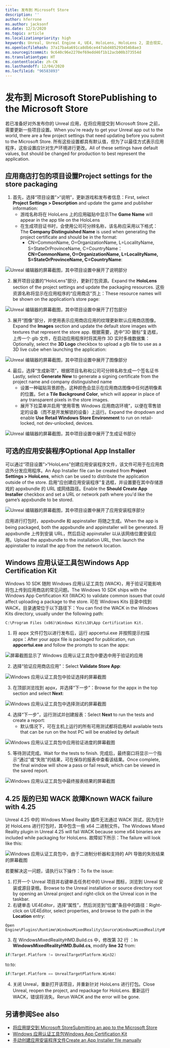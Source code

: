 ```yaml
---
title: 发布到 Microsoft Store
description: ''
author: hferrone
ms.author: jacksonf
ms.date: 12/3/2020
ms.topic: article
ms.localizationpriority: high
keywords: Unreal, Unreal Engine 4, UE4, HoloLens, HoloLens 2, 混合现实, 开发, 文档, 指南, 功能, 混合现实头戴显示设备, windows 混合现实头戴显示设备, 虚拟现实头戴显示设备, 发布, 分发, Microsoft Store
ms.openlocfilehash: 37a17ba4a691ca8db6ce447abd485293454b8ae3
ms.sourcegitcommit: 9c640c96e2270ef69edd46f1b12acb00b373554d
ms.translationtype: HT
ms.contentlocale: zh-CN
ms.lasthandoff: 12/04/2020
ms.locfileid: "96583893"
---
```

# <a name="publishing-to-the-microsoft-store"></a><span data-ttu-id="f0b70-103">发布到 Microsoft Store</span><span class="sxs-lookup"><span data-stu-id="f0b70-103">Publishing to the Microsoft Store</span></span>

<span data-ttu-id="f0b70-104">若已准备好对外发布你的 Unreal 应用，在将应用提交到 Microsoft Store 之前，需要更新一些项目设置。</span><span class="sxs-lookup"><span data-stu-id="f0b70-104">When you're ready to get your Unreal app out to the world, there are a few project settings that need updating before you submit to the Microsoft Store.</span></span> <span data-ttu-id="f0b70-105">所有这些设置都具有默认值，但为了以最佳方式表示应用程序，这些设置应针对生产环境进行更改。</span><span class="sxs-lookup"><span data-stu-id="f0b70-105">All of these settings have default values, but should be changed for production to best represent the application.</span></span>

## <a name="project-settings-for-the-store-packaging"></a><span data-ttu-id="f0b70-106">应用商店打包的项目设置</span><span class="sxs-lookup"><span data-stu-id="f0b70-106">Project settings for the store packaging</span></span>

1. <span data-ttu-id="f0b70-107">首先，选择“项目设置”>“说明”，更新游戏和发布者信息：</span><span class="sxs-lookup"><span data-stu-id="f0b70-107">First, select **Project Settings > Description** and update the game and publisher information:</span></span> 
    * <span data-ttu-id="f0b70-108">游戏名称将在 HoloLens 上的应用磁贴中显示</span><span class="sxs-lookup"><span data-stu-id="f0b70-108">The **Game Name** will appear in the app tile on the HoloLens</span></span>
    * <span data-ttu-id="f0b70-109">在生成项目证书时，会使用公司可分辨名称，该名称应采用以下格式：</span><span class="sxs-lookup"><span data-stu-id="f0b70-109">The **Company Distinguished Name** is used when generating the project certificate and should be in the format:</span></span> 
        * <span data-ttu-id="f0b70-110">CN=CommonName, O=OrganizationName, L=LocalityName, S=StateOrProvinceName, C=CountryName：</span><span class="sxs-lookup"><span data-stu-id="f0b70-110">**CN=CommonName, O=OrganizationName, L=LocalityName, S=StateOrProvinceName, C=CountryName**:</span></span>

![Unreal 编辑器的屏幕截图，其中项目设置中展开了说明部分](images/unreal-publishing-img-01.png)

2. <span data-ttu-id="f0b70-112">展开项目设置的“HoloLens”部分，更新打包资源。</span><span class="sxs-lookup"><span data-stu-id="f0b70-112">Expand the **HoloLens** section of the project settings and update the packaging resources.</span></span>  <span data-ttu-id="f0b70-113">这些资源名称将显示在应用程序的“应用商店”页上：</span><span class="sxs-lookup"><span data-stu-id="f0b70-113">These resource names will be shown on the application’s store page:</span></span>

![Unreal 编辑器的屏幕截图，其中项目设置中展开了打包部分](images/unreal-publishing-img-02.png)

3. <span data-ttu-id="f0b70-115">展开“图像”部分，并使用表示应用商店应用的纹理更新默认应用商店图像。</span><span class="sxs-lookup"><span data-stu-id="f0b70-115">Expand the **Images** section and update the default store images with textures that represent the store app.</span></span>  <span data-ttu-id="f0b70-116">根据需要，选中“3D 徽标”复选框，上传一个 glb 文件，在启动应用程序时将其用作 3D 实时多维数据集：</span><span class="sxs-lookup"><span data-stu-id="f0b70-116">Optionally, select the **3D Logo** checkbox to upload a glb file to use as a 3D live cube when launching the application:</span></span>

![Unreal 编辑器的屏幕截图，其中项目设置中展开了图像部分](images/unreal-publishing-img-03.png)

4. <span data-ttu-id="f0b70-118">最后，选择“生成新项”，根据项目名称和公司可分辨名称生成一个签名证书</span><span class="sxs-lookup"><span data-stu-id="f0b70-118">Lastly, select **Generate New** to generate a signing certificate from the project name and company distinguished name</span></span>  
    * <span data-ttu-id="f0b70-119">设置一种磁贴背景颜色，这种颜色会显示在应用商店图像中任何透明像素的位置。</span><span class="sxs-lookup"><span data-stu-id="f0b70-119">Set a **Tile Background Color**, which will appear in place of any transparent pixels in the store images.</span></span>
    * <span data-ttu-id="f0b70-120">展开下拉菜单并启用“使用零售 Windows 应用商店环境”，以便在零售锁定的设备（而不是开发解锁的设备）上运行。</span><span class="sxs-lookup"><span data-stu-id="f0b70-120">Expand the dropdown and enable **Use Retail Windows Store Environment** to run on retail-locked, not dev-unlocked, devices.</span></span>

![Unreal 编辑器的屏幕截图，其中项目设置中展开了生成证书部分](images/unreal-publishing-img-04.png)

## <a name="optional-app-installer"></a><span data-ttu-id="f0b70-122">可选的应用安装程序</span><span class="sxs-lookup"><span data-stu-id="f0b70-122">Optional App Installer</span></span>

<span data-ttu-id="f0b70-123">可以通过“项目设置”>“HoloLens”创建应用安装程序文件，该文件可用于在应用商店外分发应用程序。</span><span class="sxs-lookup"><span data-stu-id="f0b70-123">An App Installer file can be created from **Project Settings > HoloLens**, which can be used to distribute the application outside of the store.</span></span>  <span data-ttu-id="f0b70-124">启用“应创建应用安装程序”复选框，并设置要在其中存储游戏的 appxbundle 的 URL 或网络路径。</span><span class="sxs-lookup"><span data-stu-id="f0b70-124">Enable the **Should Create App Installer** checkbox and set a URL or network path where you'd like the game’s appxbundle to be stored.</span></span>  

![Unreal 编辑器的屏幕截图，其中项目设置中展开了应用安装程序部分](images/unreal-publishing-img-05.png)

<span data-ttu-id="f0b70-126">应用进行打包时，appxbundle 和 appinstaller 将随之生成。</span><span class="sxs-lookup"><span data-stu-id="f0b70-126">When the app is being packaged, both the appxbundle and appinstaller will be generated.</span></span>  <span data-ttu-id="f0b70-127">将 appxbundle 上传到安装 URL，然后启动 appinstaller 以从该网络位置安装应用。</span><span class="sxs-lookup"><span data-stu-id="f0b70-127">Upload the appxbundle to the installation URL, then launch the appinstaller to install the app from the network location.</span></span>

## <a name="windows-app-certification-kit"></a><span data-ttu-id="f0b70-128">Windows 应用认证工具包</span><span class="sxs-lookup"><span data-stu-id="f0b70-128">Windows App Certification Kit</span></span>

<span data-ttu-id="f0b70-129">Windows 10 SDK 随附 Windows 应用认证工具包 (WACK)，用于验证可能影响将包上传到应用商店的常见问题。</span><span class="sxs-lookup"><span data-stu-id="f0b70-129">The Windows 10 SDK ships with the Windows App Certification Kit (WACK) to validate common issues that could affect uploading a package to the store.</span></span>  <span data-ttu-id="f0b70-130">可在 Windows Kits 目录中找到 WACK，目录通常位于以下路径下：</span><span class="sxs-lookup"><span data-stu-id="f0b70-130">You can find the WACK in the Windows Kits directory, usually under the following path:</span></span> 

```
C:\Program Files (x86)\Windows Kits\10\App Certification Kit.
```

1. <span data-ttu-id="f0b70-131">将 appx 文件打包以进行发布后，运行 appcertui.exe 并按照提示扫描 appx：</span><span class="sxs-lookup"><span data-stu-id="f0b70-131">After your appx file is packaged for publication, run **appcertui.exe** and follow the prompts to scan the appx:</span></span>

![屏幕截图显示了 Windows 应用认证工具包中要选中用于验证的应用](images/unreal-publishing-img-06.png)

2. <span data-ttu-id="f0b70-133">选择“验证应用商店应用”：</span><span class="sxs-lookup"><span data-stu-id="f0b70-133">Select **Validate Store App**:</span></span>

![Windows 应用认证工具包中验证选择的屏幕截图](images/unreal-publishing-img-07.png)

3. <span data-ttu-id="f0b70-135">在顶部浏览找到 appx，并选择“下一步”：</span><span class="sxs-lookup"><span data-stu-id="f0b70-135">Browse for the appx in the top section and select **Next**:</span></span>

![Windows 应用认证工具包中选择测试的屏幕截图](images/unreal-publishing-img-08.png)

4. <span data-ttu-id="f0b70-137">选择“下一步”，运行测试并创建报表：</span><span class="sxs-lookup"><span data-stu-id="f0b70-137">Select **Next** to run the tests and create a report:</span></span>
    * <span data-ttu-id="f0b70-138">默认情况下，可在主机上运行的所有可用测试都将启用</span><span class="sxs-lookup"><span data-stu-id="f0b70-138">All available tests that can be run on the host PC will be enabled by default</span></span>

![Windows 应用认证工具包中应用验证进度的屏幕截图](images/unreal-publishing-img-09.png)

5. <span data-ttu-id="f0b70-140">等待测试完成。</span><span class="sxs-lookup"><span data-stu-id="f0b70-140">Wait for the tests to finish.</span></span> <span data-ttu-id="f0b70-141">完成后，最终窗口将显示一个指示“通过”或“失败”的结果，可在保存的报表中查看该结果。</span><span class="sxs-lookup"><span data-stu-id="f0b70-141">Once complete, the final window will show a pass or fail result, which can be viewed in the saved report.</span></span>

![Windows 应用认证工具包中最终报表结果的屏幕截图](images/unreal-publishing-img-10.png)

## <a name="known-wack-failure-with-425"></a><span data-ttu-id="f0b70-143">4\.25 版的已知 WACK 故障</span><span class="sxs-lookup"><span data-stu-id="f0b70-143">Known WACK failure with 4.25</span></span>

<span data-ttu-id="f0b70-144">Unreal 4.25 中的 Windows Mixed Reality 插件无法通过 WACK 测试，因为在针对 HoloLens 进行打包时，其中包含一些 x64 二进制文件。</span><span class="sxs-lookup"><span data-stu-id="f0b70-144">The Windows Mixed Reality plugin in Unreal 4.25 will fail WACK because some x64 binaries are included while packaging for HoloLens.</span></span> <span data-ttu-id="f0b70-145">故障如下所示：</span><span class="sxs-lookup"><span data-stu-id="f0b70-145">The failure will look like this:</span></span>

![Windows 应用认证工具包中，由于二进制分析器和支持的 API 导致的失败结果的屏幕截图](images/unreal-publishing-img-11.png)

<span data-ttu-id="f0b70-147">若要解决这一问题，请执行以下操作：</span><span class="sxs-lookup"><span data-stu-id="f0b70-147">To fix the issue:</span></span>
1. <span data-ttu-id="f0b70-148">打开一个 Unreal 项目并右键单击任务栏中的 Unreal 图标，浏览到 Unreal 安装或源目录根。</span><span class="sxs-lookup"><span data-stu-id="f0b70-148">Browse to the Unreal installation or source directory root by opening an Unreal project and right-click on the Unreal icon in the taskbar.</span></span>
2. <span data-ttu-id="f0b70-149">右键单击 UE4Editor，选择“属性”，然后浏览到“位置”条目中的路径：</span><span class="sxs-lookup"><span data-stu-id="f0b70-149">Right-click on UE4Editor, select properties, and browse to the path in the **Location** entry:</span></span>

```
Open Engine\Plugins\Runtime\WindowsMixedReality\Source\WindowsMixedRealityHMD\WindowsMixedRealityHMD.Build.cs.
```

3. <span data-ttu-id="f0b70-150">在 WindowsMixedRealityHMD.Build.cs 中，修改第 32 行 ：</span><span class="sxs-lookup"><span data-stu-id="f0b70-150">In **WindowsMixedRealityHMD.Build.cs**, modify **line 32** from:</span></span>

```cpp
if(Target.Platform != UnrealTargetPlatform.Win32)
```

<span data-ttu-id="f0b70-151">to:</span><span class="sxs-lookup"><span data-stu-id="f0b70-151">to:</span></span>

```cpp
if(Target.Platform == UnrealTargetPlatform.Win64)

```

4. <span data-ttu-id="f0b70-152">关闭 Unreal，重新打开该项目，并重新针对 HoloLens 进行打包。</span><span class="sxs-lookup"><span data-stu-id="f0b70-152">Close Unreal, reopen the project, and repackage for HoloLens.</span></span>  <span data-ttu-id="f0b70-153">重新运行 WACK，错误将消失。</span><span class="sxs-lookup"><span data-stu-id="f0b70-153">Rerun WACK and the error will be gone.</span></span> 

## <a name="see-also"></a><span data-ttu-id="f0b70-154">另请参阅</span><span class="sxs-lookup"><span data-stu-id="f0b70-154">See also</span></span>
* [<span data-ttu-id="f0b70-155">将应用提交到 Microsoft Store</span><span class="sxs-lookup"><span data-stu-id="f0b70-155">Submitting an app to the Microsoft Store</span></span>](../../distribute/submitting-an-app-to-the-microsoft-store.md)
* [<span data-ttu-id="f0b70-156">Windows 应用认证工具包</span><span class="sxs-lookup"><span data-stu-id="f0b70-156">Windows App Certification Kit</span></span>](https://developer.microsoft.com/windows/downloads/app-certification-kit)
* [<span data-ttu-id="f0b70-157">手动创建应用安装程序文件</span><span class="sxs-lookup"><span data-stu-id="f0b70-157">Create an App Installer file manually</span></span>](https://docs.microsoft.com/windows/msix/app-installer/how-to-create-appinstaller-file)